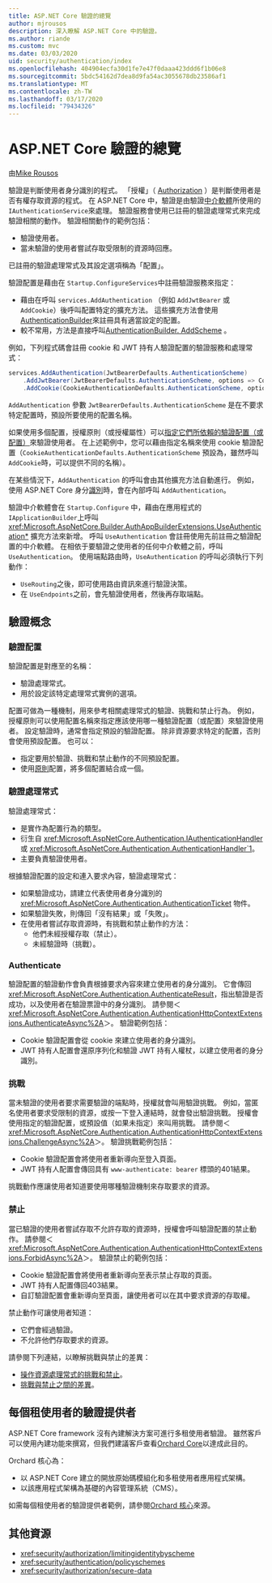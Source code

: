 ```yaml
---
title: ASP.NET Core 驗證的總覽
author: mjrousos
description: 深入瞭解 ASP.NET Core 中的驗證。
ms.author: riande
ms.custom: mvc
ms.date: 03/03/2020
uid: security/authentication/index
ms.openlocfilehash: 404904ecfa30d1fe7e47f0daaa423ddd6f1b06e8
ms.sourcegitcommit: 5bdc54162d7dea8d9fa54ac3055678db23586af1
ms.translationtype: MT
ms.contentlocale: zh-TW
ms.lasthandoff: 03/17/2020
ms.locfileid: "79434326"
---
```

# <a name="overview-of-aspnet-core-authentication"></a>ASP.NET Core 驗證的總覽

由[Mike Rousos](https://github.com/mjrousos)

驗證是判斷使用者身分識別的程式。 「授權」（ [Authorization](xref:security/authorization/introduction) ）是判斷使用者是否有權存取資源的程式。 在 ASP.NET Core 中，驗證是由驗證[中介軟體](xref:fundamentals/middleware/index)所使用的 `IAuthenticationService`來處理。 驗證服務會使用已註冊的驗證處理常式來完成驗證相關的動作。 驗證相關動作的範例包括：

* 驗證使用者。
* 當未驗證的使用者嘗試存取受限制的資源時回應。

已註冊的驗證處理常式及其設定選項稱為「配置」。

驗證配置是藉由在 `Startup.ConfigureServices`中註冊驗證服務來指定：

* 藉由在呼叫 `services.AddAuthentication` （例如 `AddJwtBearer` 或 `AddCookie`）後呼叫配置特定的擴充方法。 這些擴充方法會使用[AuthenticationBuilder](xref:Microsoft.AspNetCore.Authentication.AuthenticationBuilder.AddScheme*)來註冊具有適當設定的配置。
* 較不常用，方法是直接呼叫[AuthenticationBuilder. AddScheme](xref:Microsoft.AspNetCore.Authentication.AuthenticationBuilder.AddScheme*) 。

例如，下列程式碼會註冊 cookie 和 JWT 持有人驗證配置的驗證服務和處理常式：

```csharp
services.AddAuthentication(JwtBearerDefaults.AuthenticationScheme)
    .AddJwtBearer(JwtBearerDefaults.AuthenticationScheme, options => Configuration.Bind("JwtSettings", options))
    .AddCookie(CookieAuthenticationDefaults.AuthenticationScheme, options => Configuration.Bind("CookieSettings", options));
```

`AddAuthentication` 參數 `JwtBearerDefaults.AuthenticationScheme` 是在不要求特定配置時，預設所要使用的配置名稱。

如果使用多個配置，授權原則（或授權屬性）可以[指定它們所依賴的驗證配置（或配置）](xref:security/authorization/limitingidentitybyscheme)來驗證使用者。 在上述範例中，您可以藉由指定名稱來使用 cookie 驗證配置（`CookieAuthenticationDefaults.AuthenticationScheme` 預設為，雖然呼叫 `AddCookie`時，可以提供不同的名稱）。

在某些情況下，`AddAuthentication` 的呼叫會由其他擴充方法自動進行。 例如，使用 ASP.NET Core 身分[識別](xref:security/authentication/identity)時，會在內部呼叫 `AddAuthentication`。

驗證中介軟體會在 `Startup.Configure` 中，藉由在應用程式的 `IApplicationBuilder`上呼叫 <xref:Microsoft.AspNetCore.Builder.AuthAppBuilderExtensions.UseAuthentication*> 擴充方法來新增。 呼叫 `UseAuthentication` 會註冊使用先前註冊之驗證配置的中介軟體。 在相依于要驗證之使用者的任何中介軟體之前，呼叫 `UseAuthentication`。 使用端點路由時，`UseAuthentication` 的呼叫必須執行下列動作：

* `UseRouting`之後，即可使用路由資訊來進行驗證決策。
* 在 `UseEndpoints`之前，會先驗證使用者，然後再存取端點。

## <a name="authentication-concepts"></a>驗證概念

### <a name="authentication-scheme"></a>驗證配置

驗證配置是對應至的名稱：

* 驗證處理常式。
* 用於設定該特定處理常式實例的選項。

配置可做為一種機制，用來參考相關處理常式的驗證、挑戰和禁止行為。 例如，授權原則可以使用配置名稱來指定應該使用哪一種驗證配置（或配置）來驗證使用者。 設定驗證時，通常會指定預設的驗證配置。 除非資源要求特定的配置，否則會使用預設配置。 也可以：

* 指定要用於驗證、挑戰和禁止動作的不同預設配置。
* 使用[原則](xref:security/authentication/policyschemes)配置，將多個配置結合成一個。

### <a name="authentication-handler"></a>驗證處理常式

驗證處理常式：

* 是實作為配置行為的類型。
* 衍生自 <xref:Microsoft.AspNetCore.Authentication.IAuthenticationHandler> 或 <xref:Microsoft.AspNetCore.Authentication.AuthenticationHandler`1>。
* 主要負責驗證使用者。

根據驗證配置的設定和連入要求內容，驗證處理常式：

* 如果驗證成功，請建立代表使用者身分識別的 <xref:Microsoft.AspNetCore.Authentication.AuthenticationTicket> 物件。
* 如果驗證失敗，則傳回「沒有結果」或「失敗」。
* 在使用者嘗試存取資源時，有挑戰和禁止動作的方法：
  * 他們未經授權存取（禁止）。
  * 未經驗證時（挑戰）。

### <a name="authenticate"></a>Authenticate

驗證配置的驗證動作會負責根據要求內容來建立使用者的身分識別。 它會傳回 <xref:Microsoft.AspNetCore.Authentication.AuthenticateResult>，指出驗證是否成功，以及使用者在驗證票證中的身分識別。 請參閱＜<xref:Microsoft.AspNetCore.Authentication.AuthenticationHttpContextExtensions.AuthenticateAsync%2A>＞。 驗證範例包括：

* Cookie 驗證配置會從 cookie 來建立使用者的身分識別。
* JWT 持有人配置會還原序列化和驗證 JWT 持有人權杖，以建立使用者的身分識別。

### <a name="challenge"></a>挑戰

當未驗證的使用者要求需要驗證的端點時，授權就會叫用驗證挑戰。 例如，當匿名使用者要求受限制的資源，或按一下登入連結時，就會發出驗證挑戰。 授權會使用指定的驗證配置，或預設值（如果未指定）來叫用挑戰。 請參閱＜<xref:Microsoft.AspNetCore.Authentication.AuthenticationHttpContextExtensions.ChallengeAsync%2A>＞。 驗證挑戰範例包括：

* Cookie 驗證配置會將使用者重新導向至登入頁面。
* JWT 持有人配置會傳回具有 `www-authenticate: bearer` 標頭的401結果。

挑戰動作應讓使用者知道要使用哪種驗證機制來存取要求的資源。

### <a name="forbid"></a>禁止

當已驗證的使用者嘗試存取不允許存取的資源時，授權會呼叫驗證配置的禁止動作。 請參閱＜<xref:Microsoft.AspNetCore.Authentication.AuthenticationHttpContextExtensions.ForbidAsync%2A>＞。 驗證禁止的範例包括：
* Cookie 驗證配置會將使用者重新導向至表示禁止存取的頁面。
* JWT 持有人配置傳回403結果。
* 自訂驗證配置會重新導向至頁面，讓使用者可以在其中要求資源的存取權。

禁止動作可讓使用者知道：

* 它們會經過驗證。
* 不允許他們存取要求的資源。

請參閱下列連結，以瞭解挑戰與禁止的差異：

* [操作資源處理常式的挑戰和禁止](xref:security/authorization/resourcebased#challenge-and-forbid-with-an-operational-resource-handler)。
* [挑戰與禁止之間的差異](xref:security/authorization/secure-data#challenge)。

## <a name="authentication-providers-per-tenant"></a>每個租使用者的驗證提供者

ASP.NET Core framework 沒有內建解決方案可進行多租使用者驗證。
雖然客戶可以使用內建功能來撰寫，但我們建議客戶查看[Orchard Core](https://www.orchardcore.net/)以達成此目的。

Orchard 核心為：

* 以 ASP.NET Core 建立的開放原始碼模組化和多租使用者應用程式架構。
* 以該應用程式架構為基礎的內容管理系統（CMS）。

如需每個租使用者的驗證提供者範例，請參閱[Orchard 核心](https://github.com/OrchardCMS/OrchardCore)來源。

## <a name="additional-resources"></a>其他資源

* <xref:security/authorization/limitingidentitybyscheme>
* <xref:security/authentication/policyschemes>
* <xref:security/authorization/secure-data>
